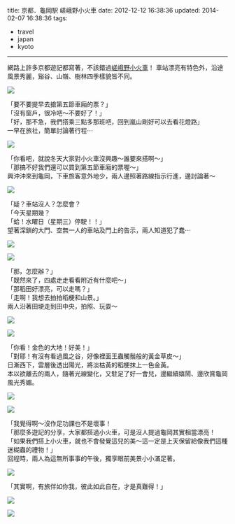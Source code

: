 title: 京都．龜岡駅 嵯峨野小火車
date: 2012-12-12 16:38:36
updated: 2014-02-07 16:38:36
tags:
- travel
- japan
- kyoto
---
網路上許多京都遊記都寫著，不該錯過[嵯峨野小火車](http://goo.gl/n3shf)！
車站漂亮有特色外，沿途風景秀麗，谿谷、山嶺、樹林四季樣貌皆不同。

![](http://farm9.staticflickr.com/8099/8635733243_35c8004403_c.jpg)

「要不要提早去搶第五節車廂的票？」  
「沒有窗戶，很冷吧～不要好了！」  
「好，那不急，我們搭乘三點多那班吧，回到嵐山剛好可以去看花燈路」  
一早在旅社，簡單討論著行程⋯

![](http://farm9.staticflickr.com/8403/8636837838_df8cbe90bd_c.jpg)

「你看吧，就說冬天大家對小火車沒興趣～誰要來搭啊～」  
「那搞不好我們還可以買到第五節車廂的票喔～」  
興沖沖來到龜岡，下車旅客意外地少，兩人邊照著路線指示行進，邊討論著～

![](http://farm9.staticflickr.com/8106/8635731097_1bf5b8f2c5_c.jpg)

「疑？車站沒人？怎麼會？  
「今天星期幾？  
「蛤！水曜日（星期三）停駛！！」  
望著深鎖的大門、空無一人的車站及門上的告示，兩人知道犯了蠢⋯

![](http://farm9.staticflickr.com/8259/8635731983_39aa837e99_c.jpg)

![](http://farm9.staticflickr.com/8242/8635731745_0af7a98ac2_c.jpg)

「那，怎麼辦？」  
「既然來了，四處走走看看附近有什麼吧～」  
「那稻田好漂亮，可以走嗎？」  
「走啊！我想去拍拍稻梗和山景。」  
兩人沿著田埂走到田中央，拍照、玩耍～

![](http://farm9.staticflickr.com/8104/8635729523_fe12ddacf7_c.jpg)

![](http://farm9.staticflickr.com/8394/8635727309_8fd7eee1c0_c.jpg)

「你看！金色的大地！好美！」  
「對耶！有沒有看過風之谷，好像裡面王蟲觸鬚般的黃金草皮～」  
日漸西下，雲層後透出陽光，將淡枯黃的稻梗抹上一色金黃。  
本以欲離去的兩人，隨著光線變化，又駐足了好一會兒，邊繼續嬉鬧、邊欣賞龜岡風光秀媚。

![](http://farm9.staticflickr.com/8244/8635728131_8fa1d337c8_c.jpg)

![](http://farm9.staticflickr.com/8261/8635726567_de73ee9e62_c.jpg)

「我覺得啊～沒作足功課也不是壞事！  
「那麼多遊記的分享，大家都搭過小火車，可是沒人提過龜岡其實相當漂亮！  
「如果我們搭上小火車，就也不會發覺這兒的美～這一定是上天保留給像我們這種迷糊蟲的禮物！」  
回程時，兩人為這無所事事的午後，獨享眼前美景小小滿足著。

![](http://farm9.staticflickr.com/8265/8635725775_f9bb893a31_c.jpg)

「其實啊，有旅伴如你我，彼此如此自在，才是真難得！」

![](http://farm9.staticflickr.com/8101/8636833138_9edc611063_c.jpg)

![](http://farm9.staticflickr.com/8248/8635724991_a43c768dee_c.jpg)
